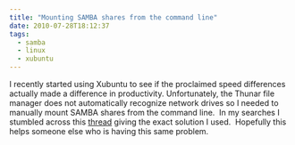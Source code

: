 ```yaml
---
title: "Mounting SAMBA shares from the command line" 
date: 2010-07-28T18:12:37
tags:
  - samba
  - linux
  - xubuntu
---
```


I recently started using Xubuntu to see if the proclaimed speed differences actually made a difference in productivity. Unfortunately, the Thunar file manager does not automatically recognize network drives so I needed to manually mount SAMBA shares from the command line.  In my searches I stumbled across this [thread][1] giving the exact solution I used.  Hopefully this helps someone else who is having this same problem.

 [1]: http://ubuntuforums.org/showthread.php?t=288534
